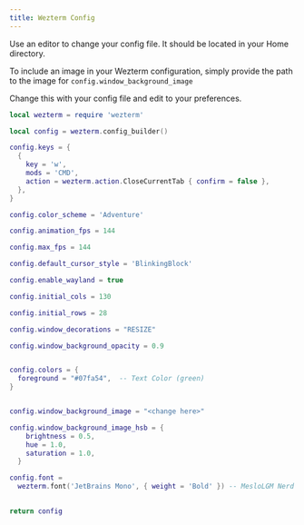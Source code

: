 ```yaml
---
title: Wezterm Config
---
```



Use an editor to change your config file. It should be located in your Home directory. 

To include an image in your Wezterm configuration, simply provide the path to the image for ````config.window_background_image````

Change this with your config file and edit to your preferences.
```lua
local wezterm = require 'wezterm'

local config = wezterm.config_builder()

config.keys = {
  {
    key = 'w',
    mods = 'CMD',
    action = wezterm.action.CloseCurrentTab { confirm = false },
  },
}

config.color_scheme = 'Adventure'

config.animation_fps = 144

config.max_fps = 144

config.default_cursor_style = 'BlinkingBlock'

config.enable_wayland = true

config.initial_cols = 130

config.initial_rows = 28

config.window_decorations = "RESIZE"

config.window_background_opacity = 0.9


config.colors = {
  foreground = "#07fa54",  -- Text Color (green)
}


config.window_background_image = "<change here>"

config.window_background_image_hsb = {
    brightness = 0.5,
    hue = 1.0,        
    saturation = 1.0, 
  }

config.font =
  wezterm.font('JetBrains Mono', { weight = 'Bold' }) -- MesloLGM Nerd Font
  

return config
```